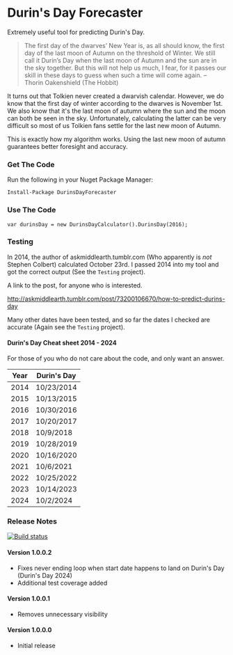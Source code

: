 # Durin's Day Forecaster

Extremely useful tool for predicting Durin's Day.

>The first day of the dwarves’ New Year is, as all should know,
>the first day of the last moon of Autumn on the threshold of
>Winter. We still call it Durin’s Day when the last moon of Autumn
>and the sun are in the sky together. But this will not help us
>much, I fear, for it passes our skill in these days to guess
>when such a time will come again.
>– Thorin Oakenshield (The Hobbit)

It turns out that Tolkien never created a dwarvish calendar. However, we do know that the first day of winter according to the dwarves is November 1st. We also know that it's the last moon of autumn where the sun and the moon can both be seen in the sky. Unfortunately, calculating the latter can be very difficult so most of us Tolkien fans settle for the last new moon of Autumn.

This is exactly how my algorithm works. Using the last new moon of autumn guarantees better foresight and accuracy.

### Get The Code

Run the following in your Nuget Package Manager:

    Install-Package DurinsDayForecaster

### Use The Code

    var durinsDay = new DurinsDayCalculator().DurinsDay(2016);

### Testing

In 2014, the author of askmiddlearth.tumblr.com (Who apparently is *not* Stephen Colbert) calculated October 23rd. I passed 2014 into my tool and got the correct output (See the `Testing` project).

A link to the post, for anyone who is interested.

http://askmiddlearth.tumblr.com/post/73200106670/how-to-predict-durins-day

Many other dates have been tested, and so far the dates I checked are accurate (Again see the `Testing` project).

#### Durin's Day Cheat sheet 2014 - 2024

For those of you who do not care about the code, and only want an answer.

| Year | Durin's Day |
| ---- | ----------- |
| 2014 | 10/23/2014  |
| 2015 | 10/13/2015  |
| 2016 | 10/30/2016  |
| 2017 | 10/20/2017  |
| 2018 | 10/9/2018   |
| 2019 | 10/28/2019  |
| 2020 | 10/16/2020  |
| 2021 | 10/6/2021   |
| 2022 | 10/25/2022  |
| 2023 | 10/14/2023  |
| 2024 | 10/2/2024   |

### Release Notes

[![Build status](https://ci.appveyor.com/api/projects/status/4cxufkrhjrv484my?svg=true)](https://ci.appveyor.com/project/masterjeef/durins-day-forecaster)

#### Version 1.0.0.2

- Fixes never ending loop when start date happens to land on Durin's Day (Durin's Day 2024)
- Additional test coverage added

#### Version 1.0.0.1

- Removes unnecessary visibility

#### Version 1.0.0.0

- Initial release
